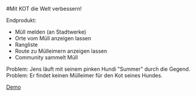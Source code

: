 #Mit KOT die Welt verbessern!

Endprodukt:
 - Müll melden (an Stadtwerke)
 - Orte vom Müll anzeigen lassen
 - Rangliste
 - Route zu Mülleimern anzeigen lassen
 - Community sammelt Müll

Problem: 
 Jens läuft mit seinem pinken Hundi "Summer" durch die Gegend. 
 Problem: Er findet keinen Mülleimer für den Kot seines Hundes. 

[Demo](https://jugendhackt.github.io/kfdw-pwa)
